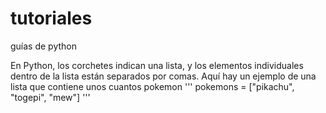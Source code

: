 # tutoriales
guías de python


En Python, los corchetes indican una lista, y los elementos individuales dentro de la lista están separados por comas. Aquí hay un ejemplo de una lista que contiene unos cuantos pokemon
'''
pokemons = ["pikachu", "togepi", "mew"]
'''
